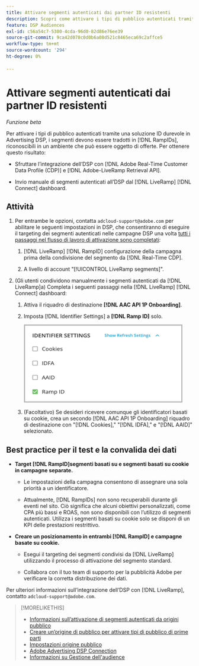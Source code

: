 ```yaml
---
title: Attivare segmenti autenticati dai partner ID resistenti
description: Scopri come attivare i tipi di pubblico autenticati tramite una soluzione ID resistente.
feature: DSP Audiences
exl-id: c56a54c7-5300-4cda-96d0-82d86e76ee39
source-git-commit: 9ca42d078c0d0b6a08d521c8465eca69c2affce5
workflow-type: tm+mt
source-wordcount: '294'
ht-degree: 0%

---
```


# Attivare segmenti autenticati dai partner ID resistenti

*Funzione beta*

Per attivare i tipi di pubblico autenticati tramite una soluzione ID durevole in Advertising DSP, i segmenti devono essere tradotti in [!DNL RampIDs], riconoscibili in un ambiente che può essere oggetto di offerte. Per ottenere questo risultato:

* Sfruttare l’integrazione dell’DSP con [!DNL Adobe Real-Time Customer Data Profile (CDP)] e [!DNL Adobe-LiveRamp Retrieval API].

* Invio manuale di segmenti autenticati all’DSP dal [!DNL LiveRamp] [!DNL Connect] dashboard.

## Attività

1. Per entrambe le opzioni, contatta `adcloud-support@adobe.com` per abilitare le seguenti impostazioni in DSP, che consentiranno di eseguire il targeting dei segmenti autenticati nelle campagne DSP una volta [tutti i passaggi nel flusso di lavoro di attivazione sono completati](source-about.md#workflow-sources):

   1. [!DNL LiveRamp] [!DNL RampID] configurazione della campagna prima della condivisione del segmento da [!DNL Real-Time CDP].

   1. A livello di account &quot;[!UICONTROL LiveRamp segments]&quot;.

1. (Gli utenti condividono manualmente i segmenti autenticati da [!DNL LiveRamp]a) Completa i seguenti passaggi nella [!DNL LiveRamp] [!DNL Connect] dashboard:

   1. Attiva il riquadro di destinazione **[!DNL AAC API 1P Onboarding]**.

   1. Imposta [!DNL Identifier Settings] a **[!DNL Ramp ID]** solo.

      ![Impostazioni identificatore](/help/dsp/assets/liveramp-tile-settings.png)

   1. (Facoltativo) Se desideri ricevere comunque gli identificatori basati su cookie, crea un secondo [!DNL AAC API 1P Onboarding] riquadro di destinazione con &quot;[!DNL Cookies],&quot; &quot;[!DNL IDFA],&quot; e &quot;[!DNL AAID]&quot; selezionato.

## Best practice per il test e la convalida dei dati

* **Target [!DNL RampID]segmenti basati su e segmenti basati su cookie in campagne separate.**

   * Le impostazioni della campagna consentono di assegnare una sola priorità a un identificatore.

   * Attualmente, [!DNL RampIDs] non sono recuperabili durante gli eventi nel sito. Ciò significa che alcuni obiettivi personalizzati, come CPA più bassi e ROAS, non sono disponibili con l’utilizzo di segmenti autenticati. Utilizza i segmenti basati su cookie solo se disponi di un KPI delle prestazioni restrittivo.

* **Creare un posizionamento in entrambi [!DNL RampID] e campagne basate su cookie.**

   * Esegui il targeting dei segmenti condivisi da [!DNL LiveRamp] utilizzando il processo di attivazione del segmento standard.

   * Collabora con il tuo team di supporto per la pubblicità Adobe per verificare la corretta distribuzione dei dati.

Per ulteriori informazioni sull’integrazione dell’DSP con [!DNL LiveRamp], contatto `adcloud-support@adobe.com`.

>[!MORELIKETHIS]
>
>* [Informazioni sull’attivazione di segmenti autenticati da origini pubblico](source-about.md)
>* [Creare un’origine di pubblico per attivare tipi di pubblico di prime parti](source-create.md)
>* [Impostazioni origine pubblico](source-settings.md)
>* [Adobe Advertising DSP Connection](https://experienceleague.adobe.com/docs/experience-platform/destinations/catalog/advertising/adobe-advertising-cloud-connection.html)
>* [Informazioni su Gestione dell&#39;audience](/help/dsp/audiences/audience-about.md)

